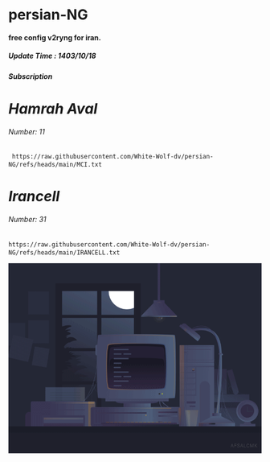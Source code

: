 # persian-NG

#### free config v2ryng for iran.


<h5>Update Time : 1403/10/18</h5>

##### Subscription

  # *****Hamrah Aval*****

<h6>Number: 11 </h6>

     https://raw.githubusercontent.com/White-Wolf-dv/persian-NG/refs/heads/main/MCI.txt

# *****Irancell*****

<h6>Number: 31 </h6>

    https://raw.githubusercontent.com/White-Wolf-dv/persian-NG/refs/heads/main/IRANCELL.txt

<p align="center">
<img  src="https://github.com/White-Wolf-dv/White-Wolf-dv/blob/main/5.gif">
</p>
